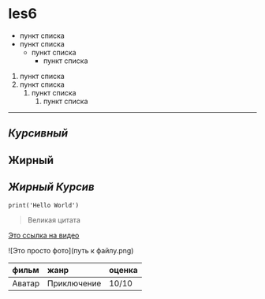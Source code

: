 # les6
 
* пункт списка
* пункт списка
    * пункт списка
        * пункт списка
1. пункт списка
2. пункт списка
    1. пункт списка
        1. пункт списка

---
_Курсивный_
---
__Жирный__
---
___Жирный Курсив___
---

```
print('Hello World')
```

> Великая цитата

[Это ссылка на видео](https://example.com)

![Это просто фото](путь к файлу.png)

фильм | жанр | оценка
:----|:----|:----|
Аватар | Приключение | 10/10